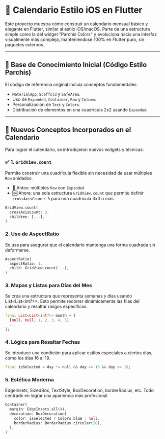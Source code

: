 # 📆 Calendario Estilo iOS en Flutter

Este proyecto muestra cómo construir un calendario mensual básico y elegante en Flutter, similar al estilo iOS/macOS. Parte de una estructura simple como la del widget "Parchis Colors" y evoluciona hacia una interfaz visualmente más compleja, manteniéndose 100% en Flutter puro, sin paquetes externos.

---

## 🧱 Base de Conocimiento Inicial (Código Estilo Parchís)

El código de referencia original incluía conceptos fundamentales:

- `MaterialApp`, `Scaffold` y `SafeArea`.
- Uso de `Expanded`, `Container`, `Row` y `Column`.
- Personalización de `Text` y `Colors`.
- Distribución de elementos en una cuadrícula 2x2 usando `Expanded`.

---

## 🚀 Nuevos Conceptos Incorporados en el Calendario

Para lograr el calendario, se introdujeron nuevos widgets y técnicas:

### ✅ 1. `GridView.count`

Permite construir una cuadrícula flexible sin necesidad de usar múltiples `Row` anidados.

- 📌 Antes: múltiples `Row` con `Expanded`
- 🆕 Ahora: una sola estructura `GridView.count` que permite definir `crossAxisCount: 3` para una cuadrícula 3x3 o más.

```dart
GridView.count(
  crossAxisCount: 3,
  children: [...],
)
```

### 2. Uso de AspectRatio

Se usa para asegurar que el calendario mantenga una forma cuadrada sin deformarse.

```dart
AspectRatio(
  aspectRatio: 1,
  child: GridView.count(...),
)
```

### 3. Mapas y Listas para Días del Mes

Se crea una estructura que representa semanas y días usando List<List<int?>>. Esto permite recorrer dinámicamente las filas del calendario y resaltar rangos específicos.

```dart
final List<List<int?>> month = [
  [null, null, 1, 2, 3, 4, 5],
  ...
];
```

### 4. Lógica para Resaltar Fechas
Se introduce una condición para aplicar estilos especiales a ciertos días, como los días 16 al 19.

```dart
final isSelected = day != null && day >= 16 && day <= 19;
```

### 5. Estética Moderna

EdgeInsets, SizedBox, TextStyle, BoxDecoration, borderRadius, etc.
Todo centrado en lograr una apariencia más profesional.

```dart
Container(
  margin: EdgeInsets.all(4),
  decoration: BoxDecoration(
    color: isSelected ? Colors.blue : null,
    borderRadius: BorderRadius.circular(20),
  ),
)
```